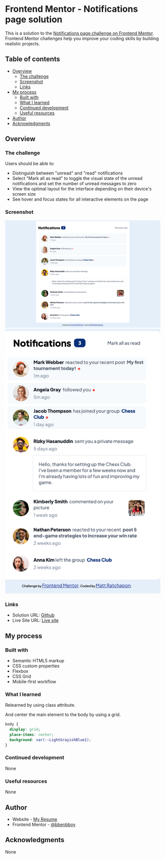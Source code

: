 # Frontend Mentor - Notifications page solution

This is a solution to the [Notifications page challenge on Frontend Mentor](https://www.frontendmentor.io/challenges/notifications-page-DqK5QAmKbC). Frontend Mentor challenges help you improve your coding skills by building realistic projects.

## Table of contents

- [Overview](#overview)
  - [The challenge](#the-challenge)
  - [Screenshot](#screenshot)
  - [Links](#links)
- [My process](#my-process)
  - [Built with](#built-with)
  - [What I learned](#what-i-learned)
  - [Continued development](#continued-development)
  - [Useful resources](#useful-resources)
- [Author](#author)
- [Acknowledgments](#acknowledgments)

## Overview

### The challenge

Users should be able to:

- Distinguish between "unread" and "read" notifications
- Select "Mark all as read" to toggle the visual state of the unread notifications and set the number of unread messages to zero
- View the optimal layout for the interface depending on their device's screen size
- See hover and focus states for all interactive elements on the page

### Screenshot

![](./Desktop.png)
![](./Mobile.png)

### Links

- Solution URL: [Github](https://github.com/bbenbboy/7.-notifications-page-main.git)
- Live Site URL: [Live site](https://7-notifications-page-main.vercel.app/)

## My process

### Built with

- Semantic HTML5 markup
- CSS custom properties
- Flexbox
- CSS Grid
- Mobile-first workflow

### What I learned

Relearned by using class attribute.

And center the main element to the body by using a grid.

```css
body {
  display: grid;
  place-items: center;
  background: var(--LightGrayishBlue1);
}
```

### Continued development

None

### Useful resources

None

## Author

- Website - [My Resume](https://ratchapon-portfolio.notion.site/Hi-welcome-to-my-portfolio-f45d1ec329d54dac9cd9bf8c217a3f01)
- Frontend Mentor - [@bbenbboy](https://www.frontendmentor.io/profile/bbenbboy)

## Acknowledgments

None
